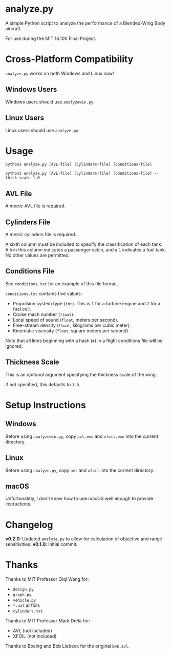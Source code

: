 # analyze.py

A simple Python script to analyze the performance of a Blended-Wing Body aircraft.

For use during the MIT 16.100 Final Project.

# Cross-Platform Compatibility

`analyze.py` works on both Windows and Linux now!

## Windows Users

Windows users should use `analyzewin.py`.

## Linux Users

Linux users should use `analyze.py`.

# Usage

```
python3 analyze.py [AVL-file] [cylinders-file] [conditions-file]
```

```
python3 analyze.py [AVL-file] [cylinders-file] [conditions-file] --thick-scale 1.0
```

## AVL File

A *metric* AVL file is required.

## Cylinders File

A *metric* cylinders file is required.

A sixth column must be included to specify the classification of each tank.
A `0` in this column indicates a passenger cabin, and a `1` indicates a fuel tank.
No other values are permitted.

## Conditions File

See `conditions.txt` for an example of this file format.

`conditions.txt` contains five values:
- Propulsion system type (`int`).  This is `1` for a turbine engine and `2` for a fuel cell.
- Cruise mach number (`float`).
- Local speed of sound (`float`, meters per second).
- Free-stream density (`float`, kilograms per cubic meter).
- Kinematic viscosity (`float`, square meters per second).

Note that all lines beginning with a hash (`#`) in a flight conditions file will be ignored. 

## Thickness Scale

This is an *optional* argument specifying the thickness scale of the wing.

If not specified, this defaults to `1.0`.

# Setup Instructions

## Windows

Before using `analyzewin.py`, copy `avl.exe` and `xfoil.exe` into the current directory.

## Linux

Before using `analyze.py`, copy `avl` and `xfoil` into the current directory.

## macOS

Unfortunately, I don't know how to use macOS well enough to provide instructions.

# Changelog

**v0.2.0**: Updated `analyze.py` to allow for calculation of objective and range sensitivities.
**v0.1.0**: Initial commit.

# Thanks

Thanks to MIT Professor Qiqi Wang for:
- `design.py`
- `graph.py`
- `vehicle.py`
- `*.dat` airfoils
- `cylinders.txt`

Thanks to MIT Professor Mark Drela for:
- AVL (not included)
- XFOIL (not included)

Thanks to Boeing and Bob Liebeck for the original `bwb.avl`.